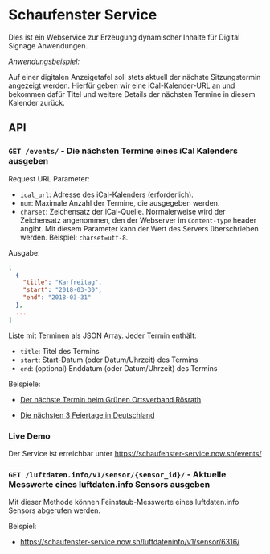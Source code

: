 # Schaufenster Service

Dies ist ein Webservice zur Erzeugung dynamischer Inhalte für
Digital Signage Anwendungen.

_Anwendungsbeispiel:_

Auf einer digitalen Anzeigetafel soll stets aktuell der nächste Sitzungstermin
angezeigt werden. Hierfür geben wir eine iCal-Kalender-URL an
und bekommen dafür Titel und weitere Details der nächsten Termine in diesem
Kalender zurück.

## API

### `GET /events/` - Die nächsten Termine eines iCal Kalenders ausgeben

Request URL Parameter:

- `ical_url`: Adresse des iCal-Kalenders (erforderlich).
- `num`: Maximale Anzahl der Termine, die ausgegeben werden.
- `charset`: Zeichensatz der iCal-Quelle. Normalerweise wird der Zeichensatz
  angenommen, den der Webserver im `Content-type` header angibt. Mit diesem
  Parameter kann der Wert des Servers überschrieben werden. Beispiel: `charset=utf-8`.

Ausgabe:

```json
[
  {
    "title": "Karfreitag",
    "start": "2018-03-30",
    "end": "2018-03-31"
  },
  ...
]
```

Liste mit Terminen als JSON Array. Jeder Termin enthält:

- `title`: Titel des Termins
- `start`: Start-Datum (oder Datum/Uhrzeit) des Termins
- `end`: (optional) Enddatum (oder Datum/Uhrzeit) des Termins

Beispiele:

- [Der nächste Termin beim Grünen Ortsverband Rösrath](https://schaufenster-service.now.sh/events/?charset=utf8&num=1&ical_url=https%3A%2F%2Fgruene-roesrath.de%2Ftermine%2Fcal%2Fics%2F%3Ftype%3D150%26tx_cal_controller%255Bcalendar%255D%3D649)

- [Die nächsten 3 Feiertage in Deutschland](https://schaufenster-service.now.sh/events/?num=3&ical_url=http%3A%2F%2Fwww.webcal.fi%2Fcal.php%3Fid%3D75%26rid%3Dics%26wrn%3D0%26wp%3D12%26wf%3D55)

### Live Demo

Der Service ist erreichbar unter https://schaufenster-service.now.sh/events/


### `GET /luftdaten.info/v1/sensor/{sensor_id}/` - Aktuelle Messwerte eines luftdaten.info Sensors ausgeben

Mit dieser Methode können Feinstaub-Messwerte eines luftdaten.info Sensors
abgerufen werden.

Beispiel:

- https://schaufenster-service.now.sh/luftdateninfo/v1/sensor/6316/
